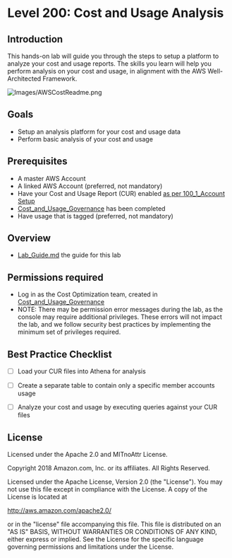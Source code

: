 # Level 200: Cost and Usage Analysis

## Introduction
 This hands-on lab will guide you through the steps to setup a platform to analyze your cost and usage reports. The skills you learn will help you perform analysis on your cost and usage, in alignment with the AWS Well-Architected Framework.

![Images/AWSCostReadme.png](Images/AWSCostReadme.png)

## Goals
- Setup an analysis platform for your cost and usage data
- Perform basic analysis of your cost and usage


## Prerequisites
- A master AWS Account
- A linked AWS Account (preferred, not mandatory)
- Have your Cost and Usage Report (CUR) enabled [as per 100_1_Account Setup](../100_1_AWS_Account_Setup/Lab_Guide/#CUR)
- [Cost_and_Usage_Governance](../200_2_Cost_and_Usage_Governance/) has been completed
- Have usage that is tagged (preferred, not mandatory)


## Overview
- [Lab_Guide.md](Lab_Guide.md) the guide for this lab


## Permissions required
- Log in as the Cost Optimization team, created in [Cost_and_Usage_Governance](../200_2_Cost_and_Usage_Governance/Lab_Guide/#create_team)
- NOTE: There may be permission error messages during the lab, as the console may require additional privileges. These errors will not impact the lab, and we follow security best practices by implementing the minimum set of privileges required.


## Best Practice Checklist 
- [ ] Load your CUR files into Athena for analysis
- [ ] Create a separate table to contain only a specific member accounts usage
- [ ] Analyze your cost and usage by executing queries against your CUR files
 

## License
Licensed under the Apache 2.0 and MITnoAttr License.

Copyright 2018 Amazon.com, Inc. or its affiliates. All Rights Reserved.

Licensed under the Apache License, Version 2.0 (the "License"). You may not use this file except in compliance with the License. A copy of the License is located at

http://aws.amazon.com/apache2.0/

or in the "license" file accompanying this file. This file is distributed on an "AS IS" BASIS, WITHOUT WARRANTIES OR CONDITIONS OF ANY KIND, either express or implied. See the License for the specific language governing permissions and limitations under the License.
